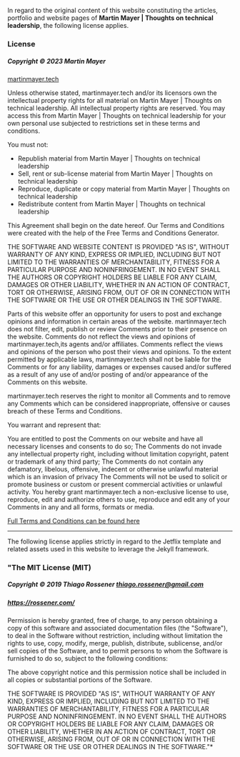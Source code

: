 In regard to the original content of this website constituting the articles, portfolio and website pages of **Martin Mayer | Thoughts on technical leadership**, the following license applies.

### License
##### Copyright &copy; 2023 Martin Mayer
[martinmayer.tech](http://www.martinmayer.tech)

Unless otherwise stated, martinmayer.tech and/or its licensors own the intellectual property rights for all material on Martin Mayer | Thoughts on technical leadership. All intellectual property rights are reserved. You may access this from Martin Mayer | Thoughts on technical leadership for your own personal use subjected to restrictions set in these terms and conditions.

You must not:
- Republish material from Martin Mayer | Thoughts on technical leadership
- Sell, rent or sub-license material from Martin Mayer | Thoughts on technical leadership
- Reproduce, duplicate or copy material from Martin Mayer | Thoughts on technical leadership
- Redistribute content from Martin Mayer | Thoughts on technical leadership

This Agreement shall begin on the date hereof. Our Terms and Conditions were created with the help of the Free Terms and Conditions Generator.

THE SOFTWARE AND WEBSITE CONTENT IS PROVIDED "AS IS", WITHOUT WARRANTY OF ANY KIND, EXPRESS OR IMPLIED, INCLUDING BUT NOT LIMITED TO THE WARRANTIES OF MERCHANTABILITY, FITNESS FOR A PARTICULAR PURPOSE AND NONINFRINGEMENT. IN NO EVENT SHALL THE AUTHORS OR COPYRIGHT HOLDERS BE LIABLE FOR ANY CLAIM, DAMAGES OR OTHER LIABILITY, WHETHER IN AN ACTION OF CONTRACT, TORT OR OTHERWISE, ARISING FROM, OUT OF OR IN CONNECTION WITH THE SOFTWARE OR THE USE OR OTHER DEALINGS IN THE SOFTWARE.

Parts of this website offer an opportunity for users to post and exchange opinions and information in certain areas of the website. martinmayer.tech does not filter, edit, publish or review Comments prior to their presence on the website. Comments do not reflect the views and opinions of martinmayer.tech,its agents and/or affiliates. Comments reflect the views and opinions of the person who post their views and opinions. To the extent permitted by applicable laws, martinmayer.tech shall not be liable for the Comments or for any liability, damages or expenses caused and/or suffered as a result of any use of and/or posting of and/or appearance of the Comments on this website.

martinmayer.tech reserves the right to monitor all Comments and to remove any Comments which can be considered inappropriate, offensive or causes breach of these Terms and Conditions.

You warrant and represent that:

You are entitled to post the Comments on our website and have all necessary licenses and consents to do so;
The Comments do not invade any intellectual property right, including without limitation copyright, patent or trademark of any third party;
The Comments do not contain any defamatory, libelous, offensive, indecent or otherwise unlawful material which is an invasion of privacy
The Comments will not be used to solicit or promote business or custom or present commercial activities or unlawful activity.
You hereby grant martinmayer.tech a non-exclusive license to use, reproduce, edit and authorize others to use, reproduce and edit any of your Comments in any and all forms, formats or media.

[Full Terms and Conditions can be found here](https://www.martinmayer.tech/terms-and-conditions/)


---------------------------------


The following license applies strictly in regard to the Jetflix template and related assets used in this website to leverage the Jekyll framework.

### "The MIT License (MIT)

##### Copyright &copy; 2019 Thiago Rossener <thiago.rossener@gmail.com>
##### https://rossener.com/

Permission is hereby granted, free of charge, to any person obtaining a copy
of this software and associated documentation files (the "Software"), to deal
in the Software without restriction, including without limitation the rights
to use, copy, modify, merge, publish, distribute, sublicense, and/or sell
copies of the Software, and to permit persons to whom the Software is
furnished to do so, subject to the following conditions:

The above copyright notice and this permission notice shall be included in
all copies or substantial portions of the Software.

THE SOFTWARE IS PROVIDED "AS IS", WITHOUT WARRANTY OF ANY KIND, EXPRESS OR
IMPLIED, INCLUDING BUT NOT LIMITED TO THE WARRANTIES OF MERCHANTABILITY,
FITNESS FOR A PARTICULAR PURPOSE AND NONINFRINGEMENT. IN NO EVENT SHALL THE
AUTHORS OR COPYRIGHT HOLDERS BE LIABLE FOR ANY CLAIM, DAMAGES OR OTHER
LIABILITY, WHETHER IN AN ACTION OF CONTRACT, TORT OR OTHERWISE, ARISING FROM,
OUT OF OR IN CONNECTION WITH THE SOFTWARE OR THE USE OR OTHER DEALINGS IN
THE SOFTWARE."*
